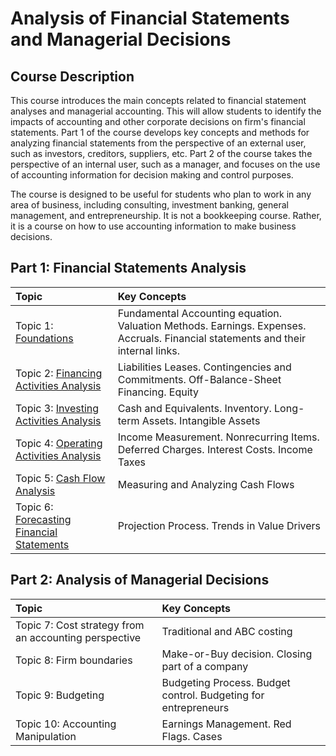 # Analysis of Financial Statements and Managerial Decisions
## Course Description

This course introduces the main concepts related to financial statement analyses and managerial accounting. This will allow students to identify the impacts of accounting and other corporate decisions on firm's financial statements. Part 1 of the course develops key concepts and methods for analyzing financial statements from the perspective of an external user, such as investors, creditors, suppliers, etc. Part 2 of the course takes the perspective of an internal user, such as a manager, and focuses on the use of accounting information for decision making and control purposes. 

The course is designed to be useful for students who plan to work in any area of business, including consulting, investment banking, general management, and entrepreneurship. It is not a bookkeeping course. Rather, it is a course on how to use accounting information to make business decisions. 

## Part 1: Financial Statements Analysis

| Topic                                     | Key Concepts                                                                                                                                              |
|:-------------------------------------------|:------------------------------------------------------------------------------------------------------------------------------------------------------------------------|
| Topic 1: [Foundations](https://htmlpreview.github.io/?https://github.com/mortizm1988/slides-financial-statement-analysis/blob/main/topic_1_foundations.html)             | Fundamental Accounting equation. Valuation Methods. Earnings. Expenses. Accruals. Financial statements and their internal links.  |
| Topic 2: [Financing Activities Analysis](https://htmlpreview.github.io/?https://github.com/mortizm1988/slides-financial-statement-analysis/blob/main/topic_2_financing.html)    | Liabilities Leases. Contingencies and Commitments. Off-Balance-Sheet Financing. Equity                                                |
| Topic 3: [Investing Activities Analysis](https://htmlpreview.github.io/?https://github.com/mortizm1988/slides-financial-statement-analysis/blob/main/topic_3_investing.html)    | Cash and Equivalents. Inventory. Long-term Assets. Intangible Assets                                |
| Topic 4: [Operating Activities Analysis](https://htmlpreview.github.io/?https://github.com/mortizm1988/slides-financial-statement-analysis/blob/main/topic_4_operating.html)    | Income Measurement. Nonrecurring Items. Deferred Charges. Interest Costs. Income Taxes                             |
| Topic 5: [Cash Flow Analysis](https://htmlpreview.github.io/?https://github.com/mortizm1988/slides-financial-statement-analysis/blob/main/topic_5_cashflows.html)    | Measuring and Analyzing Cash Flows                             |
| Topic 6: [Forecasting Financial Statements ](https://htmlpreview.github.io/?https://github.com/mortizm1988/slides-financial-statement-analysis/blob/main/topic_6_forecasting.html)| Projection Process. Trends in Value Drivers                                                                                       |

## Part 2: Analysis of Managerial Decisions

| Topic                                     | Key Concepts                                                                                                                                              |
|:-------------------------------------------|:------------------------------------------------------------------------------------------------------------------------------------------------------------------------|
| Topic 7:  Cost strategy from an accounting perspective            | Traditional and ABC costing     |
| Topic 8:  Firm boundaries          |  Make-or-Buy decision. Closing part of a company    |
| Topic 9:  Budgeting       |  Budgeting Process. Budget control. Budgeting for entrepreneurs             |
| Topic 10: Accounting Manipulation         | Earnings Management. Red Flags. Cases             |
